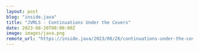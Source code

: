 ```yaml
---
layout: post
blog: "inside.java"
title: "JVMLS - Continuations Under the Covers"
date: 2023-08-26T00:00:00Z
image: images/java.png
remote_url: "https://inside.java/2023/08/26/continuations-under-the-covers/"
---
```

